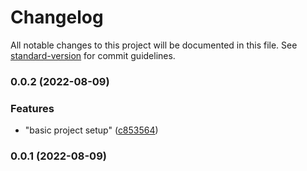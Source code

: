 # Changelog

All notable changes to this project will be documented in this file. See [standard-version](https://github.com/conventional-changelog/standard-version) for commit guidelines.

### 0.0.2 (2022-08-09)


### Features

* "basic project setup" ([c853564](https://github.com/aumairshahid436/nx-monorepo-react/commit/c853564f018e155605235a3173d253e8f2743a1c))

### 0.0.1 (2022-08-09)
